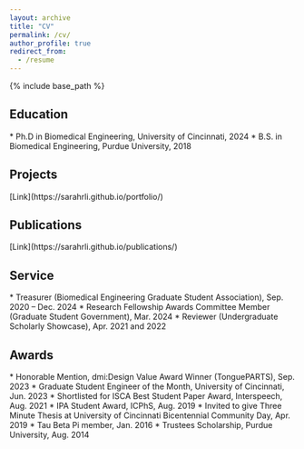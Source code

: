 ```yaml
---
layout: archive
title: "CV"
permalink: /cv/
author_profile: true
redirect_from:
  - /resume
---
```


{% include base_path %}

<h2>Education</h2>
* Ph.D in Biomedical Engineering, University of Cincinnati, 2024
* B.S. in Biomedical Engineering, Purdue University, 2018

<h2>Projects</h2>
[Link](https://sarahrli.github.io/portfolio/)

<h2>Publications</h2>
[Link](https://sarahrli.github.io/publications/)

<h2>Service</h2>
*	Treasurer (Biomedical Engineering Graduate Student Association), Sep. 2020 – Dec. 2024
* Research Fellowship Awards Committee Member (Graduate Student Government), Mar. 2024
*	Reviewer (Undergraduate Scholarly Showcase), Apr. 2021 and 2022

<h2>Awards</h2>
* Honorable Mention, dmi:Design Value Award Winner (TonguePARTS), Sep. 2023
* Graduate Student Engineer of the Month, University of Cincinnati, Jun. 2023
* Shortlisted for ISCA Best Student Paper Award, Interspeech, Aug. 2021
* IPA Student Award, ICPhS, Aug. 2019
* Invited to give Three Minute Thesis at University of Cincinnati Bicentennial Community Day, Apr. 2019
* Tau Beta Pi member, Jan. 2016
* Trustees Scholarship, Purdue University, Aug. 2014
